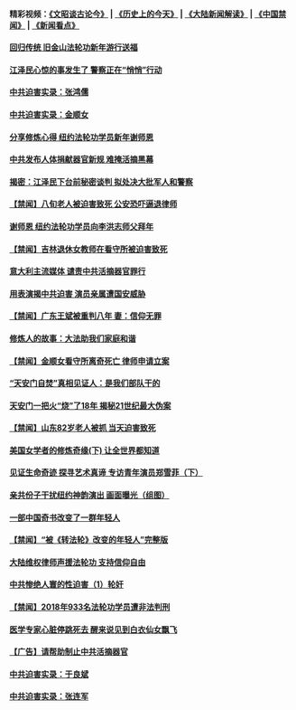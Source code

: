 #### 精彩视频：[《文昭谈古论今》](http://45.76.195.252/wenzhao) | [《历史上的今天》](http://45.76.195.252/today-in-history) | [《大陆新闻解读》](http://45.76.195.252/ntdtv-comedy) | [《中国禁闻》](http://45.76.195.252/ntdtv-news) | [《新闻看点》](http://45.76.195.252/news-insight) 

 #### [回归传统 旧金山法轮功新年游行送福](../pages/prog1530/a102508822.md?t=02120031?t=02112131?t=02111831?t=02111531?t=02111330) 

#### [江泽民心惊的事发生了 警察正在“悄悄”行动](../pages/prog1530/a102507393.md?t=02120031?t=02112131?t=02111831?t=02111531?t=02111330) 

#### [中共迫害实录：张鸿儒](../pages/prog1530/a102507637.md?t=02120031?t=02112131?t=02111831?t=02111531?t=02111330) 

#### [中共迫害实录：金顺女](../pages/prog1530/a102505963.md?t=02120031?t=02112131?t=02111831?t=02111531?t=02111330) 

#### [分享修炼心得 纽约法轮功学员新年谢师恩](../pages/prog1530/a102505084.md?t=02120031?t=02112131?t=02111831?t=02111531?t=02111330) 

#### [中共发布人体捐献器官新规 难掩活摘黑幕](../pages/prog1530/a102501247.md?t=02120031?t=02112131?t=02111831?t=02111531?t=02111330) 

#### [揭密：江泽民下台前秘密谈判 拟处决大批军人和警察](../pages/prog1530/a102501178.md?t=02120031?t=02112131?t=02111831?t=02111531?t=02111330) 

#### [【禁闻】八旬老人被迫害致死 公安恐吓逼退律师](../pages/prog1530/a102500850.md?t=02120031?t=02112131?t=02111831?t=02111531?t=02111330) 

#### [谢师恩 纽约法轮功学员向李洪志师父拜年](../pages/prog1530/a102499222.md?t=02120031?t=02112131?t=02111831?t=02111531?t=02111330) 

#### [【禁闻】吉林退休女教师在看守所被迫害致死](../pages/prog1530/a102498514.md?t=02120031?t=02112131?t=02111831?t=02111531?t=02111330) 

#### [意大利主流媒体 谴责中共活摘器官罪行](../pages/prog1530/a102497726.md?t=02120031?t=02112131?t=02111831?t=02111531?t=02111330) 

#### [用表演揭中共迫害 演员亲属遭国安威胁](../pages/prog1530/a102497395.md?t=02120031?t=02112131?t=02111831?t=02111531?t=02111330) 

#### [【禁闻】广东王斌被重判八年 妻：信仰无罪](../pages/prog1530/a102496517.md?t=02120031?t=02112131?t=02111831?t=02111531?t=02111330) 

#### [修炼人的故事：大法助我们家庭和谐](../pages/prog1530/a102496392.md?t=02120031?t=02112131?t=02111831?t=02111531?t=02111330) 

#### [【禁闻】金顺女看守所离奇死亡 律师申请立案](../pages/prog1530/a102495792.md?t=02120031?t=02112131?t=02111831?t=02111531?t=02111330) 

#### [“天安门自焚”真相见证人：是我们部队干的](../pages/prog1530/a102495284.md?t=02120031?t=02112131?t=02111831?t=02111531?t=02111330) 

#### [天安门一把火“烧”了18年  揭秘21世纪最大伪案](../pages/prog1530/a102495291.md?t=02120031?t=02112131?t=02111831?t=02111531?t=02111330) 

#### [【禁闻】山东82岁老人被抓 当天迫害致死](../pages/prog1530/a102491964.md?t=02120031?t=02112131?t=02111831?t=02111531?t=02111330) 

#### [美国女学者的修炼奇缘(下) 让全世界都知道](../pages/prog1530/a102491028.md?t=02120031?t=02112131?t=02111831?t=02111531?t=02111330) 

#### [见证生命奇迹 探寻艺术真谛 专访青年演员郑雪菲（下）](../pages/prog1530/a102489756.md?t=02120031?t=02112131?t=02111831?t=02111531?t=02111330) 

#### [亲共份子干扰纽约神韵演出 画面曝光（组图）](../pages/prog1530/a102489208.md?t=02120031?t=02112131?t=02111831?t=02111531?t=02111330) 

#### [一部中国奇书改变了一群年轻人](../pages/prog1530/a102487537.md?t=02120031?t=02112131?t=02111831?t=02111531?t=02111330) 

#### [【禁闻】“被《转法轮》改变的年轻人”完整版](../pages/prog1530/a102487106.md?t=02120031?t=02112131?t=02111831?t=02111531?t=02111330) 

#### [大陆维权律师声援法轮功 支持信仰自由](../pages/prog1530/a102487251.md?t=02120031?t=02112131?t=02111831?t=02111531?t=02111330) 

#### [中共惨绝人寰的性迫害（1）轮奸](../pages/prog1530/a102486576.md?t=02120031?t=02112131?t=02111831?t=02111531?t=02111330) 

#### [【禁闻】2018年933名法轮功学员遭非法判刑](../pages/prog1530/a102486240.md?t=02120031?t=02112131?t=02111831?t=02111531?t=02111330) 

#### [医学专家心脏停跳死去 醒来说见到白衣仙女飘飞](../pages/prog1530/a102484868.md?t=02120031?t=02112131?t=02111831?t=02111531?t=02111330) 

#### [【广告】请帮助制止中共活摘器官](../pages/prog1530/a1319365.md?t=02120031?t=02112131?t=02111831?t=02111531?t=02111330) 

#### [中共迫害实录：于良斌](../pages/prog1530/a102484298.md?t=02120031?t=02112131?t=02111831?t=02111531?t=02111330) 

#### [中共迫害实录：张连军](../pages/prog1530/a102484301.md?t=02120031?t=02112131?t=02111831?t=02111531?t=02111330) 

